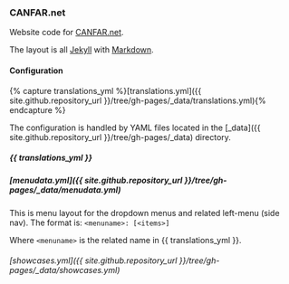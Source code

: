 ---
---

### CANFAR.net


Website code for [CANFAR.net](http://www.canfar.net).

The layout is all [Jekyll](http://jekyllrb.com) with [Markdown](https://daringfireball.net/projects/markdown/basics).

#### Configuration

{% capture translations_yml %}[translations.yml]({{ site.github.repository_url }}/tree/gh-pages/_data/translations.yml){% endcapture %}

The configuration is handled by YAML files located in the [_data]({{ site.github.repository_url }}/tree/gh-pages/_data) directory.

##### {{ translations_yml }}

##### [menudata.yml]({{ site.github.repository_url }}/tree/gh-pages/_data/menudata.yml) 

This is menu layout for the dropdown menus and related left-menu (side nav).
The format is:
`<menuname>: [<items>]`

Where `<menuname>` is the related name in {{ translations_yml }}.

###### [showcases.yml]({{ site.github.repository_url }}/tree/gh-pages/_data/showcases.yml)

